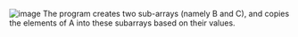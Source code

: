 ![image](https://user-images.githubusercontent.com/73575765/121232349-2cf98180-c89a-11eb-8771-1d54b2836b06.png)
The program creates two sub-arrays (namely B and C), and copies the elements of A into these subarrays based on their values.
